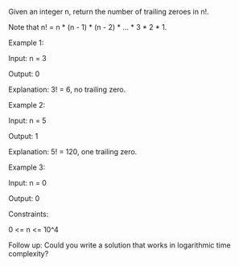Given an integer n, return the number of trailing zeroes in n!.

Note that n! = n * (n - 1) * (n - 2) * ... * 3 * 2 * 1.

 

Example 1:

Input: n = 3

Output: 0

Explanation: 3! = 6, no trailing zero.

Example 2:

Input: n = 5

Output: 1

Explanation: 5! = 120, one trailing zero.

Example 3:

Input: n = 0

Output: 0
 

Constraints:

0 <= n <= 10^4
 

Follow up: Could you write a solution that works in logarithmic time complexity?
